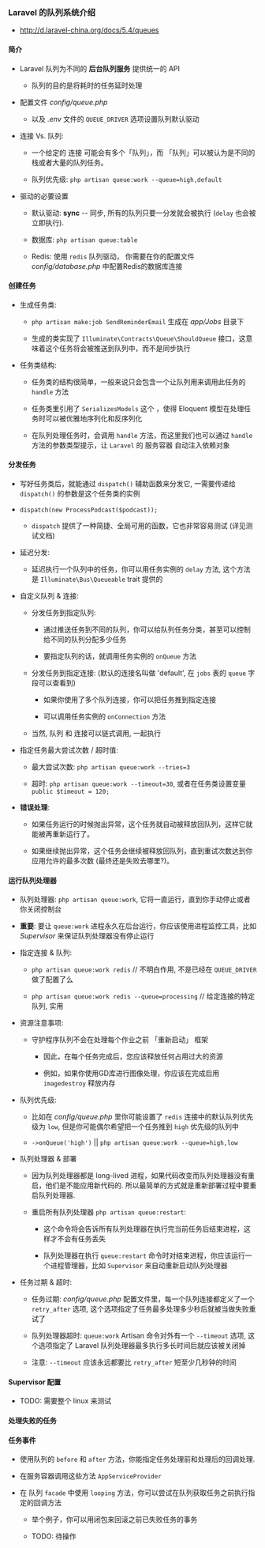### Laravel 的队列系统介绍
* http://d.laravel-china.org/docs/5.4/queues


#### 简介
* Laravel 队列为不同的 **后台队列服务** 提供统一的 API
    * 队列的目的是将耗时的任务延时处理

* 配置文件 *config/queue.php*
    * 以及 *.env* 文件的 `QUEUE_DRIVER` 选项设置队列默认驱动

* 连接 Vs. 队列:
    * 一个给定的 连接 可能会有多个「队列」，而 「队列」可以被认为是不同的栈或者大量的队列任务。

    * 队列优先级: `php artisan queue:work --queue=high,default`

* 驱动的必要设置
    * 默认驱动: **sync** -- 同步, 所有的队列只要一分发就会被执行 (`delay` 也会被立即执行).

    * 数据库: `php artisan queue:table`

    * Redis: 使用 `redis` 队列驱动， 你需要在你的配置文件 *config/database.php* 中配置Redis的数据库连接


#### 创建任务
* 生成任务类:
    * `php artisan make:job SendReminderEmail` 生成在 *app/Jobs* 目录下

    * 生成的类实现了 `Illuminate\Contracts\Queue\ShouldQueue` 接口，这意味着这个任务将会被推送到队列中，而不是同步执行

* 任务类结构:
    * 任务类的结构很简单，一般来说只会包含一个让队列用来调用此任务的 `handle` 方法

    * 任务类里引用了 `SerializesModels` 这个 ，使得 Eloquent 模型在处理任务时可以被优雅地序列化和反序列化

    * 在队列处理任务时，会调用 `handle` 方法，而这里我们也可以通过 `handle` 方法的参数类型提示，让 `Laravel` 的 服务容器 自动注入依赖对象


#### 分发任务
* 写好任务类后，就能通过 `dispatch()` 辅助函数来分发它, 一需要传递给 `dispatch()` 的参数是这个任务类的实例

* `dispatch(new ProcessPodcast($podcast));`
    * `dispatch` 提供了一种简捷、全局可用的函数，它也非常容易测试 (详见测试文档)

* 延迟分发:
    * 延迟执行一个队列中的任务，你可以用任务实例的 `delay` 方法, 这个方法是 `Illuminate\Bus\Queueable` trait 提供的

* 自定义队列 & 连接:
    * 分发任务到指定队列:   
        * 通过推送任务到不同的队列，你可以给队列任务分类，甚至可以控制给不同的队列分配多少任务

        * 要指定队列的话，就调用任务实例的 `onQueue` 方法

    * 分发任务到指定连接: (默认的连接名叫做 'default', 在 `jobs` 表的 `queue` 字段可以查看到)
        * 如果你使用了多个队列连接，你可以把任务推到指定连接

        * 可以调用任务实例的 `onConnection` 方法

    * 当然, 队列 和 连接可以链式调用, 一起执行

* 指定任务最大尝试次数 / 超时值:
    * 最大尝试次数: `php artisan queue:work --tries=3`

    * 超时: `php artisan queue:work --timeout=30`, 或者在任务类设置变量 `public $timeout = 120;`

* **错误处理**:
    * 如果任务运行的时候抛出异常，这个任务就自动被释放回队列，这样它就能被再重新运行了。

    * 如果继续抛出异常，这个任务会继续被释放回队列，直到重试次数达到你应用允许的最多次数 (最终还是失败去哪里?)。


#### 运行队列处理器
* 队列处理器: `php artisan queue:work`, 它将一直运行，直到你手动停止或者你关闭控制台

* **重要**: 要让 `queue:work` 进程永久在后台运行，你应该使用进程监控工具，比如 *Supervisor* 来保证队列处理器没有停止运行

* 指定连接 & 队列:
    * `php artisan queue:work redis` // 不明白作用, 不是已经在 `QUEUE_DRIVER` 做了配置了么

    * `php artisan queue:work redis --queue=processing` // 给定连接的特定队列, 实用

* 资源注意事项:
    * 守护程序队列不会在处理每个作业之前 「重新启动」 框架
        * 因此，在每个任务完成后，您应该释放任何占用过大的资源

        * 例如，如果你使用GD库进行图像处理，你应该在完成后用 `imagedestroy` 释放内存

* 队列优先级:
    * 比如在 *config/queue.php* 里你可能设置了 `redis` 连接中的默认队列优先级为 `low`, 但是你可能偶尔希望把一个任务推到 `high` 优先级的队列中

    * `->onQueue('high')` || `php artisan queue:work --queue=high,low`

* 队列处理器 & 部署
    * 因为队列处理器都是 long-lived 进程，如果代码改变而队列处理器没有重启，他们是不能应用新代码的. 所以最简单的方式就是重新部署过程中要重启队列处理器.

    * 重启所有队列处理器 `php artisan queue:restart`:
        * 这个命令将会告诉所有队列处理器在执行完当前任务后结束进程，这样才不会有任务丢失

        * 队列处理器在执行 `queue:restart` 命令时对结束进程，你应该运行一个进程管理器，比如 `Supervisor` 来自动重新启动队列处理器

* 任务过期 & 超时:
    * 任务过期: *config/queue.php* 配置文件里，每一个队列连接都定义了一个 `retry_after` 选项, 这个选项指定了任务最多处理多少秒后就被当做失败重试了

    * 队列处理器超时: `queue:work` Artisan 命令对外有一个 `--timeout` 选项, 这个选项指定了 Laravel 队列处理器最多执行多长时间后就应该被关闭掉

    * 注意: `--timeout` 应该永远都要比 `retry_after` 短至少几秒钟的时间


#### Supervisor 配置
* TODO: 需要整个 linux 来测试


#### 处理失败的任务


#### 任务事件
* 使用队列的 `before` 和 `after` 方法，你能指定任务处理前和处理后的回调处理.

* 在服务容器调用这些方法 `AppServiceProvider`

* 在 队列 `facade` 中使用 `looping` 方法，你可以尝试在队列获取任务之前执行指定的回调方法
    * 举个例子，你可以用闭包来回滚之前已失败任务的事务

    * TODO: 待操作
